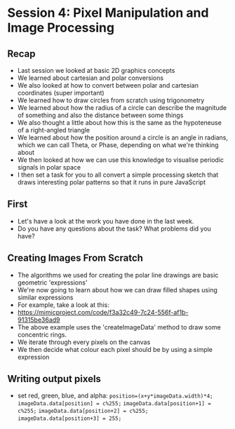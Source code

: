 # Session 4: Pixel Manipulation and Image Processing

## Recap
 - Last session we looked at basic 2D graphics concepts
 - We learned about cartesian and polar conversions
 - We also looked at how to convert between polar and cartesian coordinates (super important)
 - We learned how to draw circles from scratch using trigonometry
 - We learned about how the radius of a circle can describe the magnitude of something and also the distance between some things
 - We also thought a little about how this is the same as the hypoteneuse of a right-angled triangle
 - We learned about how the position around a circle is an angle in radians, which we can call Theta, or Phase, depending on what we're thinking about
 - We then looked at how we can use this knowledge to visualise periodic signals in polar space
 - I then set a task for you to all convert a simple processing sketch that draws interesting polar patterns so that it runs in pure JavaScript

## First
 - Let's have a look at the work you have done in the last week. 
 - Do you have any questions about the task? What problems did you have?

## Creating Images From Scratch
 - The algorithms we used for creating the polar line drawings are basic geometric 'expressions' 
 - We're now going to learn about how we can draw filled shapes using similar expressions
 - For example, take a look at this:
 - https://mimicproject.com/code/f3a32c49-7c24-556f-af1b-91315be36ad9
 - The above example uses the 'createImageData' method to draw some concentric rings.
 - We iterate through every pixels on the canvas
 - We then decide what colour each pixel should be by using a simple expression
 
## Writing output pixels
 - set red, green, blue, and alpha:
		```position=(x+y*imageData.width)*4;```
		```imageData.data[position] = c%255;```
		```imageData.data[position+1] = c%255;```
		```imageData.data[position+2] = c%255;```
		```imageData.data[position+3] = 255;```
 
